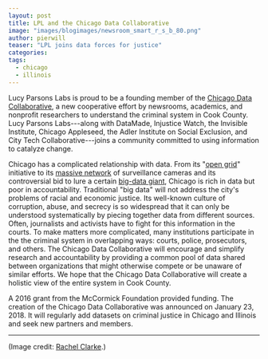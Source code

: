```yaml
---
layout: post
title: LPL and the Chicago Data Collaborative
image: "images/blogimages/newsroom_smart_r_s_b_80.png"
author: pierwill
teaser: "LPL joins data forces for justice"
categories:
tags:
  - chicago
  - illinois
---
```


Lucy Parsons Labs is proud to be a founding member of the [Chicago Data Collaborative](https://chicagodatacollaborative.org/), a new cooperative effort by newsrooms, academics, and nonprofit researchers to understand the criminal system in Cook County. Lucy Parsons Labs---along with DataMade, Injustice Watch, the Invisible Institute, Chicago Appleseed, the Adler Institute on Social Exclusion, and City Tech Collaborative---joins a community committed to using information to catalyze change.

Chicago has a complicated relationship with data. From its "[open grid](https://chicago.opengrid.io/)" initiative to its [massive network](https://theintercept.com/2015/12/14/in-rahm-emanuels-chicago-surveillance-state-controlling-the-data-is-key/) of surveillance cameras and its controversial bid to lure a certain [big-data giant](https://lucyparsonslabs.com/posts/amazonsuit/), Chicago is rich in data but poor in accountability. Traditional "big data" will not address the city's problems of racial and economic justice. Its well-known culture of corruption, abuse, and secrecy is so widespread that it can only be understood systematically by piecing together data from different sources. Often, journalists and activists have to fight for this information in the courts. To make matters more complicated, many institutions participate in the the criminal system in overlapping ways: courts, police, prosecutors, and others. The Chicago Data Collaborative will encourage and simplify research and accountability by providing a common pool of data shared between organizations that might otherwise compete or be unaware of similar efforts. We hope that the Chicago Data Collaborative will create a holistic view of the entire system in Cook County.

A 2016 grant from the McCormick Foundation provided funding. The creation of the Chicago Data Collaborative was announced on January 23, 2018. It will regularly add datasets on criminal justice in Chicago and Illinois and seek new partners and members.

---

(Image credit: [Rachel Clarke](https://www.flickr.com/photos/rachelc/3768466522/).)
